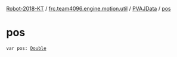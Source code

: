 [Robot-2018-KT](../../index.md) / [frc.team4096.engine.motion.util](../index.md) / [PVAJData](index.md) / [pos](./pos.md)

# pos

`var pos: `[`Double`](https://kotlinlang.org/api/latest/jvm/stdlib/kotlin/-double/index.html)